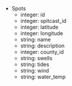 * Spots
	* integer: id
	* integer: spitcast_id
	* integer: latitude
	* integer: longitude
	* string: name
	* string: description
	* integer: county_id
	* string: swells
	* string: tides
	* string: wind
	* string: water_temp
